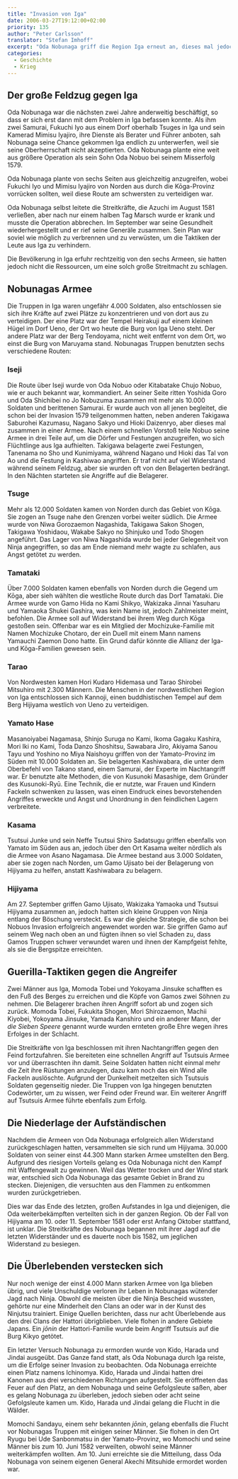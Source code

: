 ```yaml
---
title: "Invasion von Iga"
date: 2006-03-27T19:12:00+02:00
priority: 135
author: "Peter Carlsson"
translator: "Stefan Imhoff"
excerpt: "Oda Nobunaga griff die Region Iga erneut an, dieses mal jedoch mit einer unbesiegbaren Übermacht und langer Planung. Er kreiste die Aufständischen am Berg Hijiyama ein und vernichtete sogut wie jeden."
categories:
  - Geschichte
  - Krieg
---
```


## Der große Feldzug gegen Iga

Oda Nobunaga war die nächsten zwei Jahre anderweitig beschäftigt, so dass er sich erst dann mit dem Problem in Iga befassen konnte. Als ihm zwei Samurai, Fukuchi Iyo aus einem Dorf oberhalb Tsuges in Iga und sein Kamerad Mimisu Iyajiro, ihre Dienste als Berater und Führer anboten, sah Nobunaga seine Chance gekommen Iga endlich zu unterwerfen, weil sie seine Oberherrschaft nicht akzeptierten. Oda Nobunaga plante eine weit aus größere Operation als sein Sohn Oda Nobuo bei seinem Misserfolg 1579.

Oda Nobunaga plante von sechs Seiten aus gleichzeitig anzugreifen, wobei Fukuchi Iyo und Mimisu Iyajiro von Norden aus durch die Kōga-Provinz vorrücken sollten, weil diese Route am schwersten zu verteidigen war.

Oda Nobunaga selbst leitete die Streitkräfte, die Azuchi im August 1581 verließen, aber nach nur einem halben Tag Marsch wurde er krank und musste die Operation abbrechen. Im September war seine Gesundheit wiederhergestellt und er rief seine Generäle zusammen. Sein Plan war soviel wie möglich zu verbrennen und zu verwüsten, um die Taktiken der Leute aus Iga zu verhindern.

Die Bevölkerung in Iga erfuhr rechtzeitig von den sechs Armeen, sie hatten jedoch nicht die Ressourcen, um eine solch große Streitmacht zu schlagen.

## Nobunagas Armee

Die Truppen in Iga waren ungefähr 4.000 Soldaten, also entschlossen sie sich ihre Kräfte auf zwei Plätze zu konzentrieren und von dort aus zu verteidigen. Der eine Platz war der Tempel Heirakuji auf einem kleinen Hügel im Dorf Ueno, der Ort wo heute die Burg von Iga Ueno steht. Der andere Platz war der Berg Tendoyama, nicht weit entfernt von dem Ort, wo einst die Burg von Maruyama stand. Nobunagas Truppen benutzten sechs verschiedene Routen:

### Iseji

Die Route über Iseji wurde von Oda Nobuo oder Kitabatake Chujo Nobuo, wie er auch bekannt war, kommandiert. An seiner Seite ritten Yoshida Goro und Oda Shichibei no Jo Nobuzuma zusammen mit mehr als 10.000 Soldaten und berittenen Samurai. Er wurde auch von all jenen begleitet, die schon bei der Invasion 1579 teilgenommen hatten, neben anderen Takigawa Saburohei Kazumasu, Nagano Sakyo und Hioki Daizenryo, aber dieses mal zusammen in einer Armee. Nach einem schnellen Vorstoß teile Nobuo seine Armee in drei Teile auf, um die Dörfer und Festungen anzugreifen, wo sich Flüchtlinge aus Iga aufhielten. Takigawa belagerte zwei Festungen, Tanenama no Sho und Kunimiyama, während Nagano und Hioki das Tal von Ao und die Festung in Kashiwao angriffen. Er traf nicht auf viel Widerstand während seinem Feldzug, aber sie wurden oft von den Belagerten bedrängt. In den Nächten starteten sie Angriffe auf die Belagerer.

### Tsuge

Mehr als 12.000 Soldaten kamen von Norden durch das Gebiet von Kōga. Sie zogen an Tsuge nahe den Grenzen vorbei weiter südlich. Die Armee wurde von Niwa Gorozaemon Nagashida, Takigawa Sakon Shogen, Takigawa Yoshidaou, Wakabe Sakyo no Shinjuko und Todo Shogen angeführt. Das Lager von Niwa Nagashida wurde bei jeder Gelegenheit von Ninja angegriffen, so das am Ende niemand mehr wagte zu schlafen, aus Angst getötet zu werden.

### Tamataki

Über 7.000 Soldaten kamen ebenfalls von Norden durch die Gegend um Kōga, aber sieh wählten die westliche Route durch das Dorf Tamataki. Die Armee wurde von Gamo Hida no Kami Shikyo, Wakizaka Jinnai Yasuharu und Yamaoka Shukei Gashira, was kein Name ist, jedoch Zahlmeister meint, befohlen. Die Armee soll auf Widerstand bei ihrem Weg durch Kōga gestoßen sein. Offenbar war es ein Mitglied der Mochizuke-Familie mit Namen Mochizuke Chotaro, der ein Duell mit einem Mann namens Yamauchi Zaemon Dono hatte. Ein Grund dafür könnte die Allianz der Iga- und Kōga-Familien gewesen sein.

### Tarao

Von Nordwesten kamen Hori Kudaro Hidemasa und Tarao Shirobei Mitsuhiro mit 2.300 Männern. Die Menschen in der nordwestlichen Region von Iga entschlossen sich Kannoji, einen buddhistischen Tempel auf dem Berg Hijiyama westlich von Ueno zu verteidigen.

### Yamato Hase

Masanoiyabei Nagamasa, Shinjo Suruga no Kami, Ikoma Gagaku Kashira, Mori Iki no Kami, Toda Danzo Shoshitsu, Sawabara Jiro, Akiyama Sanou Tayu und Yoshino no Miya Naishoyu griffen von der Yamato-Provinz im Süden mit 10.000 Soldaten an. Sie belagerten Kashiwabara, die unter dem Oberbefehl von Takano stand, einem Samurai, der Experte im Nachtangriff war. Er benutzte alte Methoden, die von Kusunoki Masashige, dem Gründer des Kusunoki-Ryū. Eine Technik, die er nutzte, war Frauen und Kindern Fackeln schwenken zu lassen, was einen Eindruck eines bevorstehenden Angriffes erweckte und Angst und Unordnung in den feindlichen Lagern verbreitete.

### Kasama

Tsutsui Junke und sein Neffe Tsutsui Shiro Sadatsugu griffen ebenfalls von Yamato im Süden aus an, jedoch über den Ort Kasama weiter nördlich als die Armee von Asano Nagamasa. Die Armee bestand aus 3.000 Soldaten, aber sie zogen nach Norden, um Gamo Ujisato bei der Belagerung von Hijiyama zu helfen, anstatt Kashiwabara zu belagern.

### Hijiyama

Am 27. September griffen Gamo Ujisato, Wakizaka Yamaoka und Tsutsui Hijiyama zusammen an, jedoch hatten sich kleine Gruppen von Ninja entlang der Böschung versteckt. Es war die gleiche Strategie, die schon bei Nobuos Invasion erfolgreich angewendet worden war. Sie griffen Gamo auf seinem Weg nach oben an und fügten ihnen so viel Schaden zu, dass Gamos Truppen schwer verwundet waren und ihnen der Kampfgeist fehlte, als sie die Bergspitze erreichten.

## Guerilla-Taktiken gegen die Angreifer

Zwei Männer aus Iga, Momoda Tobei und Yokoyama Jinsuke schafften es den Fuß des Berges zu erreichen und die Köpfe von Gamos zwei Söhnen zu nehmen. Die Belagerer brachen ihren Angriff sofort ab und zogen sich zurück. Momoda Tobei, Fukukita Shogen, Mori Shirozaemon, Machii Kiyobei, Yokoyama Jinsuke, Yamada Kanshiro und ein anderer Mann, der _die Sieben Speere_ genannt wurde wurden ernteten große Ehre wegen ihres Erfolges in der Schlacht.

Die Streitkräfte von Iga beschlossen mit ihren Nachtangriffen gegen den Feind fortzufahren. Sie bereiteten eine schnellen Angriff auf Tsutsuis Armee vor und überraschten ihn damit. Seine Soldaten hatten nicht einmal mehr die Zeit ihre Rüstungen anzulegen, dazu kam noch das ein Wind alle Fackeln auslöschte. Aufgrund der Dunkelheit metzelten sich Tsutsuis Soldaten gegenseitig nieder. Die Truppen von Iga hingegen benutzten Codewörter, um zu wissen, wer Feind oder Freund war. Ein weiterer Angriff auf Tsutsuis Armee führte ebenfalls zum Erfolg.

## Die Niederlage der Aufständischen

Nachdem die Armeen von Oda Nobunaga erfolgreich allen Widerstand zurückgeschlagen hatten, versammelten sie sich rund um Hijiyama. 30.000 Soldaten von seiner einst 44.300 Mann starken Armee umstellten den Berg. Aufgrund des riesigen Vorteils gelang es Oda Nobunaga nicht den Kampf mit Waffengewalt zu gewinnen. Weil das Wetter trocken und der Wind stark war, entschied sich Oda Nobunaga das gesamte Gebiet in Brand zu stecken. Diejenigen, die versuchten aus den Flammen zu entkommen wurden zurückgetrieben.

Dies war das Ende des letzten, großen Aufstandes in Iga und diejenigen, die Oda weiterbekämpften verteilten sich in der ganzen Region. Ob der Fall von Hijiyama am 10. oder 11. September 1581 oder erst Anfang Oktober stattfand, ist unklar. Die Streitkräfte des Nobunaga begannen mit ihrer Jagd auf die letzten Widerständer und es dauerte noch bis 1582, um jeglichen Widerstand zu besiegen.

## Die Überlebenden verstecken sich

Nur noch wenige der einst 4.000 Mann starken Armee von Iga blieben übrig, und viele Unschuldige verloren ihr Leben in Nobunagas wütender Jagd nach Ninja. Obwohl die meisten über die Ninja Bescheid wussten, gehörte nur eine Minderheit den Clans an oder war in der Kunst des Ninjutsu trainiert. Einige Quellen berichten, dass nur acht Überlebende aus den drei Clans der Hattori übrigblieben. Viele flohen in andere Gebiete Japans. Ein _jōnin_ der Hattori-Familie wurde beim Angriff Tsutsuis auf die Burg Kikyo getötet.

Ein letzter Versuch Nobunaga zu ermorden wurde von Kido, Harada und Jindai ausgeübt. Das Ganze fand statt, als Oda Nobunaga durch Iga reiste, um die Erfolge seiner Invasion zu beobachten. Oda Nobunaga erreichte einen Platz namens Ichinomya. Kido, Harada und Jindai hatten drei Kanonen aus drei verschiedenen Richtungen aufgestellt. Sie eröffneten das Feuer auf den Platz, an dem Nobunaga und seine Gefolgsleute saßen, aber es gelang Nobunaga zu überleben, jedoch sieben oder acht seine Gefolgsleute kamen um. Kido, Harada und Jindai gelang die Flucht in die Wälder.

Momochi Sandayu, einem sehr bekannten _jōnin_, gelang ebenfalls die Flucht vor Nobunagas Truppen mit einigen seiner Männer. Sie flohen in den Ort Ryugu bei Ude Sanbonmatsu in der Yamato-Provinz, wo Momochi und seine Männer bis zum 10. Juni 1582 verweilten, obwohl seine Männer weiterkämpfen wollten. Am 10. Juni erreichte sie die Mitteilung, dass Oda Nobunaga von seinem eigenen General Akechi Mitsuhide ermordet worden war.
